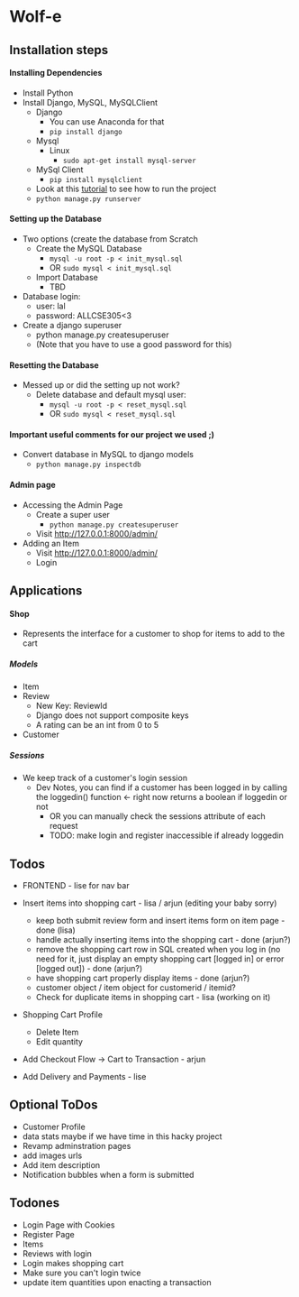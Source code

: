 # Wolf-e


## Installation steps
#### Installing Dependencies
- Install Python
- Install Django, MySQL, MySQLClient
  - Django
    - You can use Anaconda for that
    - `pip install django`
  - Mysql
    - Linux
        - `sudo apt-get install mysql-server`
  - MySql Client
    - `pip install mysqlclient`
  - Look at this [tutorial](https://docs.djangoproject.com/en/1.11/intro/tutorial01/) to see how to run the project
  - `python manage.py runserver`

#### Setting up the Database
- Two options (create the database from Scratch
  - Create the MySQL Database
    - `mysql -u root -p < init_mysql.sql`
    - OR `sudo mysql < init_mysql.sql`
  - Import Database
    - TBD
- Database login:
  - user: lal
  - password: ALLCSE305<3
- Create a django superuser
  - python manage.py createsuperuser
  - (Note that you have to use a good password for this)
#### Resetting the Database
- Messed up or did the setting up not work?
  - Delete database and default mysql user:
    - `mysql -u root -p < reset_mysql.sql`
    - OR `sudo mysql < reset_mysql.sql`
#### Important useful comments for our project we used ;) 
- Convert database in MySQL to django models
  - `python manage.py inspectdb`
#### Admin page
- Accessing the Admin Page
  - Create a super user
    - `python manage.py createsuperuser`
  - Visit http://127.0.0.1:8000/admin/
- Adding an Item
  - Visit http://127.0.0.1:8000/admin/
  - Login

## Applications
#### Shop
- Represents the interface for a customer to shop for items to add to the cart
##### Models
- Item
- Review
    - New Key: ReviewId
    - Django does not support composite keys
    - A rating can be an int from 0 to 5
- Customer
##### Sessions
- We keep track of a customer's login session
  - Dev Notes, you can find if a customer has been logged in by calling the loggedin() function <- right now returns a boolean if loggedin or not
    - OR you can manually check the sessions attribute of each request
    - TODO: make login and register inaccessible if already loggedin

## Todos
- FRONTEND - lise for nav bar
- Insert items into shopping cart - lisa / arjun (editing your baby sorry)
  - keep both submit review form and insert items form on item page - done (lisa)
  - handle actually inserting items into the shopping cart - done (arjun?)
  - remove the shopping cart row in SQL created when you log in (no need for it, just display an empty shopping cart [logged in] or error [logged out]) - done (arjun?)
  - have shopping cart properly display items - done (arjun?)
  - customer object / item object for customerid / itemid?
  - Check for duplicate items in shopping cart - lisa (working on it)

- Shopping Cart Profile
    - Delete Item
    - Edit quantity

- Add Checkout Flow -> Cart to Transaction  - arjun
- Add Delivery and Payments - lise

## Optional ToDos
- Customer Profile
- data stats maybe if we have time in this hacky project
- Revamp adminstration pages
- add images urls
- Add item description
- Notification bubbles when a form is submitted

## Todones
- Login Page with Cookies
- Register Page
- Items
- Reviews with login 
- Login makes shopping cart
- Make sure you can't login twice
- update item quantities upon enacting a transaction


